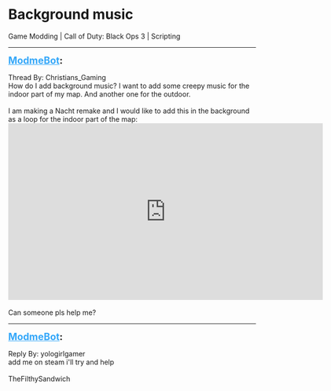 # Background music
Game Modding | Call of Duty: Black Ops 3 | Scripting

---
<strong style="font-size: 1.4em;"><span style="text-decoration: underline;text-decoration-color: #34a7f9;"><span style="color:#34a7f9;">ModmeBot</span></span>:</strong>

<p>Thread By: Christians_Gaming<br />How do I add background music? I want to add some creepy music for the indoor part of my map. And another one for the outdoor.<br /> <br />I am making a Nacht remake and I would like to add this in the background as a loop for the indoor part of the map: <iframe type="text/html" width="640" height="360" src="https://www.youtube.com/embed/OUE6MyBppG8" frameborder="0"></iframe><br /> <br />Can someone pls help me?</p>

---
<strong style="font-size: 1.4em;"><span style="text-decoration: underline;text-decoration-color: #34a7f9;"><span style="color:#34a7f9;">ModmeBot</span></span>:</strong>

<p>Reply By: yologirlgamer<br />add me on steam i&#39;ll try and help<br /> <br />TheFilthySandwich</p>
